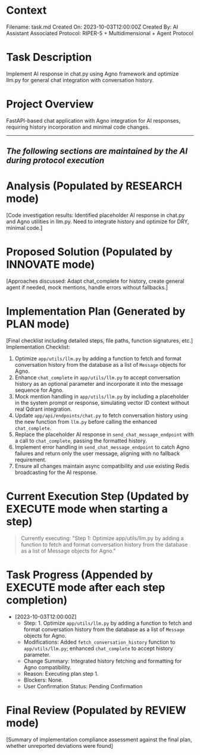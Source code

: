 # Context
Filename: task.md
Created On: 2023-10-03T12:00:00Z
Created By: AI Assistant
Associated Protocol: RIPER-5 + Multidimensional + Agent Protocol

# Task Description
Implement AI response in chat.py using Agno framework and optimize llm.py for general chat integration with conversation history.

# Project Overview
FastAPI-based chat application with Agno integration for AI responses, requiring history incorporation and minimal code changes.

---
*The following sections are maintained by the AI during protocol execution*
---

# Analysis (Populated by RESEARCH mode)
[Code investigation results: Identified placeholder AI response in chat.py and Agno utilities in llm.py. Need to integrate history and optimize for DRY, minimal code.]

# Proposed Solution (Populated by INNOVATE mode)
[Approaches discussed: Adapt chat_complete for history, create general agent if needed, mock mentions, handle errors without fallbacks.]

# Implementation Plan (Generated by PLAN mode)
[Final checklist including detailed steps, file paths, function signatures, etc.]
Implementation Checklist:
1. Optimize `app/utils/llm.py` by adding a function to fetch and format conversation history from the database as a list of `Message` objects for Agno.
2. Enhance `chat_complete` in `app/utils/llm.py` to accept conversation history as an optional parameter and incorporate it into the message sequence for Agno.
3. Mock mention handling in `app/utils/llm.py` by including a placeholder in the system prompt or response, simulating vector ID context without real Qdrant integration.
4. Update `app/api/endpoints/chat.py` to fetch conversation history using the new function from `llm.py` before calling the enhanced `chat_complete`.
5. Replace the placeholder AI response in `send_chat_message_endpoint` with a call to `chat_complete`, passing the formatted history.
6. Implement error handling in `send_chat_message_endpoint` to catch Agno failures and return only the user message, aligning with no fallback requirement.
7. Ensure all changes maintain async compatibility and use existing Redis broadcasting for the AI response.

# Current Execution Step (Updated by EXECUTE mode when starting a step)
> Currently executing: "Step 1: Optimize app/utils/llm.py by adding a function to fetch and format conversation history from the database as a list of Message objects for Agno."

# Task Progress (Appended by EXECUTE mode after each step completion)
*   [2023-10-03T12:00:00Z]
    *   Step: 1. Optimize `app/utils/llm.py` by adding a function to fetch and format conversation history from the database as a list of `Message` objects for Agno.
    *   Modifications: Added `fetch_conversation_history` function to `app/utils/llm.py`; enhanced `chat_complete` to accept history parameter.
    *   Change Summary: Integrated history fetching and formatting for Agno compatibility.
    *   Reason: Executing plan step 1.
    *   Blockers: None.
    *   User Confirmation Status: Pending Confirmation

# Final Review (Populated by REVIEW mode)
[Summary of implementation compliance assessment against the final plan, whether unreported deviations were found]